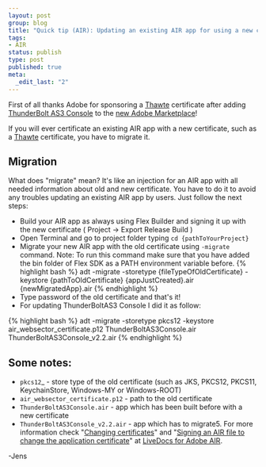 ```yaml
--- 
layout: post
group: blog
title: "Quick tip (AIR): Updating an existing AIR app for using a new certificate"
tags: 
- AIR
status: publish
type: post
published: true
meta: 
  _edit_last: "2"
---
```

First of all thanks Adobe for sponsoring a [Thawte](http://www.thawte.com) certificate after adding [ThunderBolt AS3 Console](http://code.google.com/p/flash-thunderbolt/wiki/ThunderBoltAS3Console) to the [new Adobe Marketplace](http://www.adobe.com/cfusion/marketplace/index.cfm?event=marketplace.offering&offeringid=10762)!

If you will ever certificate an existing AIR app with a new certificate, such as a [Thawte](http://www.thawte.com) certificate, you have to migrate it.

<!--more-->

## Migration

What does "migrate" mean? It's like an injection for an AIR app with all needed information about old and new certificate. You have to do it to avoid any troubles updating an existing AIR app by users. Just follow the next steps:

*  Build your AIR app as always using Flex Builder and signing it up with the new certificate ( Project -> Export Release Build )
*  Open Terminal and go to project folder typing `cd {pathToYourProject}` &nbsp;
*  Migrate your new AIR app with the old certificate using `-migrate` command. Note: To run this command make sure that you have added the bin folder of Flex SDK as a PATH environment variable before.
   {% highlight bash %}
   adt -migrate -storetype {fileTypeOfOldCertificate} -keystore {pathToOldCertificate} {appJustCreated}.air {newMigratedApp}.air
   {% endhighlight %}
*  Type password of the old certificate and that's it!
*  For updating ThunderBoltAS3 Console I did it as follow:

{% highlight bash %}
adt -migrate -storetype pkcs12 -keystore air_websector_certificate.p12 ThunderBoltAS3Console.air ThunderBoltAS3Console_v2.2.air
{% endhighlight %}

## Some notes:
* `pkcs12`_ - store type of the old certificate (such as JKS, PKCS12, PKCS11, KeychainStore, Windows-MY or Windows-ROOT)
* `air_websector_certificate.p12` - path to the old certificate
* `ThunderBoltAS3Console.air` - app which has been built before with a new certificate
* `ThunderBoltAS3Console_v2.2.air` - app which has to migrate5.  For more information check "[Changing certificates](http://help.adobe.com/en_US/AIR/1.5/devappsflex/WS5b3ccc516d4fbf351e63e3d118666ade46-7ff0.html#WSFAB6E5EB-316A-42b0-81A3-0BC232ACD99A)" and "[Signing an AIR file to change the application certificate](http://help.adobe.com/en_US/AIR/1.5/devappsflex/WS13ACB483-1711-43c0-9049-0A7251630A7D.html)" at [LiveDocs for Adobe AIR](http://help.adobe.com/en_US/AIR/1.5/).

-Jens

